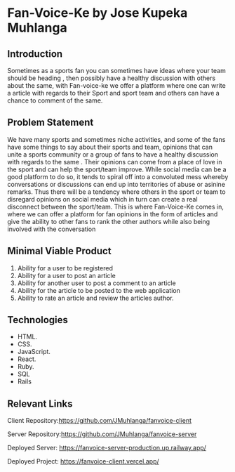 # Fan-Voice-Ke by Jose Kupeka Muhlanga

## Introduction

Sometimes as a sports fan you can sometimes have ideas where your team should be heading , then
possibly have a healthy discussion with others about the same, with Fan-voice-ke we offer a
platform where one can write a article with regards to their Sport and sport team and others can
have a chance to comment of the same.

## Problem Statement

We have many sports and sometimes niche activities, and some of the fans have some things to say
about their sports and team, opinions that can unite a sports community or a group of fans to have a
healthy discussion with regards to the same . Their opinions can come from a place of love in the
sport and can help the sport/team improve.
While social media can be a good platform to do so, it tends to spiral off into a convoluted mess
whereby conversations or discussions can end up into territories of abuse or asinine remarks. Thus
there will be a tendency where others in the sport or team to disregard opinions on social media
which in turn can create a real disconnect between the sport/team.
This is where Fan-Voice-Ke comes in, where we can offer a platform for fan opinions in the form
of articles and give the ability to other fans to rank the other authors while also being involved with
the conversation


## Minimal Viable Product

1. Ability for a user to be registered
2. Ability for a user to post an article
3. Ability for another user to post a comment to an article
4. Ability for the article to be posted to the web application
5. Ability to rate an article and review the articles author.

## Technologies

* HTML.
* CSS.
* JavaScript.
* React.
* Ruby.
* SQL
* Rails

## Relevant Links

Client Repository:https://github.com/JMuhlanga/fanvoice-client

Server Repository:https://github.com/JMuhlanga/fanvoice-server

Deployed Server: https://fanvoice-server-production.up.railway.app/

Deployed Project: https://fanvoice-client.vercel.app/